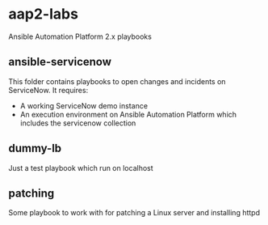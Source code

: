 aap2-labs
=========

Ansible Automation Platform 2.x playbooks


## ansible-servicenow
This folder contains playbooks to open changes and incidents on ServiceNow.
It requires:
- A working ServiceNow demo instance
- An execution environment on Ansible Automation Platform which includes the servicenow collection 

## dummy-lb
Just a test playbook which run on localhost

## patching
Some playbook to work with for patching a Linux server and installing httpd

